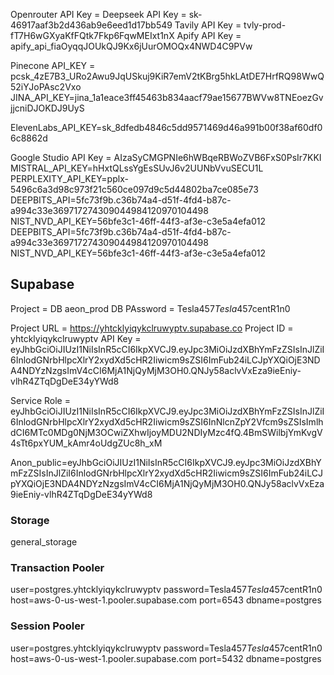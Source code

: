 Openrouter API Key = 
Deepseek API Key = sk-46917aaf3b2d436ab9e6eed1d17bb549
Tavily API Key = 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
Apify API Key = apify_api_fiaOyqqJOUkQJ9Kx6jUurOMOQx4NWD4C9PVw

Pinecone API_KEY = pcsk_4zE7B3_URo2Awu9JqUSkuj9KiR7emV2tKBrg5hkLAtDE7HrfRQ98WwQ52iYJoPAsc2Vxo
JINA_API_KEY=jina_1a1eace3ff45463b834aacf79ae15677BWVw8TNEoezGvjjcniDJOKDJ9UyS

ElevenLabs_API_KEY=sk_8dfedb4846c5dd9571469d46a991b00f38af60df06c8862d

Google Studio API Key = AIzaSyCMGPNIe6hWBqeRBWoZVB6FxS0PsIr7KKI
MISTRAL_API_KEY=hHxtQLssYgEsSUvJ6v2UUNbVvuSECU1L
PERPLEXITY_API_KEY=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
DEEPBITS_API=5fc73f9b.c36b74a4-d51f-4fd4-b87c-a994c33e369717274309044984120970104498
NIST_NVD_API_KEY=56bfe3c1-46ff-44f3-af3e-c3e5a4efa012
DEEPBITS_API=5fc73f9b.c36b74a4-d51f-4fd4-b87c-a994c33e369717274309044984120970104498
NIST_NVD_API_KEY=56bfe3c1-46ff-44f3-af3e-c3e5a4efa012


## Supabase
Project = DB aeon_prod
DB PAssword = Tesla457$Tesla457$centR1n0

Project URL = https://yhtcklyiqykclruwyptv.supabase.co
Project ID = yhtcklyiqykclruwyptv
API Key = eyJhbGciOiJIUzI1NiIsInR5cCI6IkpXVCJ9.eyJpc3MiOiJzdXBhYmFzZSIsInJlZiI6InlodGNrbHlpcXlrY2xydXd5cHR2Iiwicm9sZSI6ImFub24iLCJpYXQiOjE3NDA4NDYzNzgsImV4cCI6MjA1NjQyMjM3OH0.QNJy58aclvVxEza9ieEniy-vlhR4ZTqDgDeE34yYWd8


Service Role = eyJhbGciOiJIUzI1NiIsInR5cCI6IkpXVCJ9.eyJpc3MiOiJzdXBhYmFzZSIsInJlZiI6InlodGNrbHlpcXlrY2xydXd5cHR2Iiwicm9sZSI6InNlcnZpY2Vfcm9sZSIsImlhdCI6MTc0MDg0NjM3OCwiZXhwIjoyMDU2NDIyMzc4fQ.4BmSWilbjYmKvgV4sTt6pxYUM_kAmr4oUdgZUc8h_xM

Anon_public=eyJhbGciOiJIUzI1NiIsInR5cCI6IkpXVCJ9.eyJpc3MiOiJzdXBhYmFzZSIsInJlZiI6InlodGNrbHlpcXlrY2xydXd5cHR2Iiwicm9sZSI6ImFub24iLCJpYXQiOjE3NDA4NDYzNzgsImV4cCI6MjA1NjQyMjM3OH0.QNJy58aclvVxEza9ieEniy-vlhR4ZTqDgDeE34yYWd8



### Storage
general_storage


### Transaction Pooler 
user=postgres.yhtcklyiqykclruwyptv 
password=Tesla457$Tesla457$centR1n0 
host=aws-0-us-west-1.pooler.supabase.com
port=6543
dbname=postgres


### Session Pooler

user=postgres.yhtcklyiqykclruwyptv 
password=Tesla457$Tesla457$centR1n0
host=aws-0-us-west-1.pooler.supabase.com
port=5432
dbname=postgres